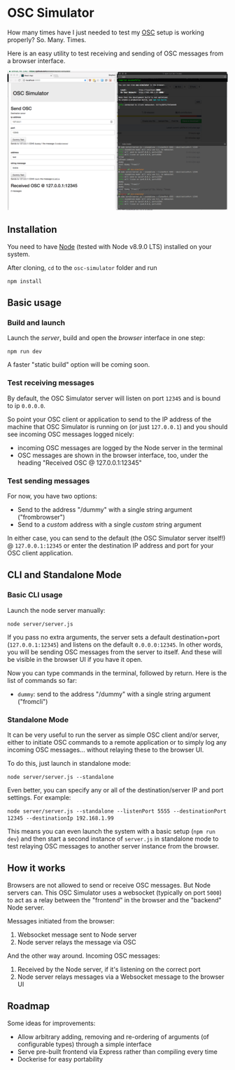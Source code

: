 # OSC Simulator
How many times have I just needed to test my [OSC](http://opensoundcontrol.org/) setup is working properly? So.  Many. Times.

Here is an easy utility to test receiving and sending of OSC messages from a browser interface.

![Screen Recording](./screen-recording-1.gif)

## Installation
You need to have [Node](https://nodejs.org) (tested with Node v8.9.0 LTS) installed on your system.

After cloning, `cd` to the `osc-simulator` folder and run
```
npm install
```

## Basic usage
### Build and launch
Launch the *server*, build and open the *browser* interface in one step:
```
npm run dev
```

A faster "static build" option will be coming soon.

### Test receiving messages
By default, the OSC Simulator server will listen on port `12345` and is bound to ip `0.0.0.0`.

So point your OSC client or application to send to the IP address of the machine that OSC Simulator is running on (or just `127.0.0.1`) and you should see incoming OSC messages logged nicely:
* incoming OSC messages are logged by the Node server in the terminal
* OSC messages are shown in the browser interface, too, under the heading "Received OSC @ 127.0.0.1:12345"

### Test sending messages
For now, you have two options:
* Send to the address "/dummy" with a single string argument ("frombrowser")
* Send to a *custom* address with a single *custom* string argument

In either case, you can send to the default (the OSC Simulator server itself!) @ `127.0.0.1:12345` or enter the destination IP address and port for your OSC client application.

## CLI and Standalone Mode
### Basic CLI usage
Launch the node server manually:
```
node server/server.js
```
If you pass no extra arguments, the server sets a default destination+port (`127.0.0.1:12345`) and listens on the default `0.0.0.0:12345`. In other words, you will be sending OSC messages from the server to itself. And these will be visible in the browser UI if you have it open.

Now you can type commands in the terminal, followed by return. Here is the list of commands so far:
* `dummy`: send to the address "/dummy" with a single string argument ("fromcli")

### Standalone Mode
It can be very useful to run the server as simple OSC client and/or server, either to initiate OSC commands to a remote application or to simply log any incoming OSC messages... without relaying these to the browser UI.

To do this, just launch in standalone mode:
```
node server/server.js --standalone
```
Even better, you can specify any or all of the destination/server IP and port settings. For example:
```
node server/server.js --standalone --listenPort 5555 --destinationPort 12345 --destinationIp 192.168.1.99
```

This means you can even launch the system with a basic setup (`npm run dev`) and then start a second instance of `server.js` in standalone mode to test relaying OSC messages to another server instance from the browser.

## How it works
Browsers are not allowed to send or receive OSC messages. But Node servers can. This OSC Simulator uses a websocket (typically on port `5000`) to act as a relay between the "frontend" in the browser and the "backend" Node server.

Messages initiated from the browser:
1. Websocket message sent to Node server
1. Node server relays the message via OSC

And the other way around. Incoming OSC messages:
1. Received by the Node server, if it's listening on the correct port
1. Node server relays messages via a Websocket message to the browser UI

## Roadmap
Some ideas for improvements:
* Allow arbitrary adding, removing and re-ordering of arguments (of configurable types) through a simple interface
* Serve pre-built frontend via Express rather than compiling every time
* Dockerise for easy portability
